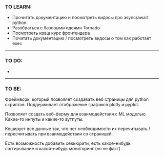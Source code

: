 ### TO LEARN:

 - Прочитать документацию и посмотреть видосы про async/await python
 - Разобраться с базовыми идеями Tornado
 - Посмотреть краш курс фронтендера
 - Почитать документацию / посмотреть видосы о том как работает exec

---

### TO DO:
 - 

 ---

 ### TO BE:

 Фреймворк, который позволяет создавать веб страницы
 для python скриптов.
 Поддерживает отображение графиков plotly и pyplot. 
 
 Позволяет создать веб-форму для взаимодействия с ML моделью. Какие-то инпуты и какие-то аутпуты.

 Кеширует все данные так, что нет необходимости их перечитывать / пересчитывать при взаимодействии со страницей. 

 Есть возможность добавить секьюрити, есть какое-нибудь логгирование и какой-нибудь мониторинг (но не факт)